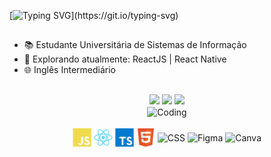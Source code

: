 [![Typing SVG](https://readme-typing-svg.herokuapp.com/?color=%23159999&center=true&vCenter=true&width=1000&lines=Ol%C3%A1%2C+Me+chamo+Ana+Carla+%3A%29;)](https://git.io/typing-svg)


##
- 📚 Estudante Universitária de Sistemas de Informação
- 🚀 Explorando atualmente: ReactJS | React Native </strong>
- 🌐 Inglês Intermediário

  
##

<div align="center">
  
<div> 
  <a href="https://instagram.com/_annacarlac" target="_blank"><img src="https://img.shields.io/badge/-Instagram-%23E4405F?style=for-the-badge&logo=instagram&logoColor=white" target="_blank"></a>
 <a href="mailto:anacarlamendes.ti@gmail.com"><img src="https://img.shields.io/badge/-Gmail-red?style=for-the-badge&logo=gmail&logoColor=white" target="_blank"></a>
  <a href="https://www.linkedin.com/in/anacarlamendess" target="_blank"><img src="https://img.shields.io/badge/-LinkedIn-%230077B5?style=for-the-badge&logo=linkedin&logoColor=white" target="_blank"></a> 
 </div>

<img align="center" alt="Coding" width="140" src="https://github.com/Anacarlamends/Anacarlamends/assets/119385159/34ef95a1-91dc-4b27-863e-fbb8a6c0ce29">

<div align="center">

<div style="display: inline_block"><br>
<div>
  <img align="center" alt="Js" height="30" width="30" src="https://raw.githubusercontent.com/devicons/devicon/master/icons/javascript/javascript-plain.svg">
  <img align="center" alt="React" height="30" width="30" src="https://raw.githubusercontent.com/devicons/devicon/master/icons/react/react-original.svg">
  <img align="center" alt="TypeScript" height="30" width="30" src="https://raw.githubusercontent.com/devicons/devicon/master/icons/typescript/typescript-original.svg">
  <img align="center" alt="HTML" height="30" width="30" src="https://raw.githubusercontent.com/devicons/devicon/master/icons/html5/html5-original.svg">
  <img align="center" alt="CSS" height="30" width="30" src="https://img.icons8.com/color/48/css3.png">
  <img align="center" alt="Figma" height="30" width="30" src="https://img.icons8.com/color/48/figma--v1.png">
  <img align="center" alt="Canva" height="30" width="30" src="https://img.icons8.com/color/48/canva.png">
</div>




